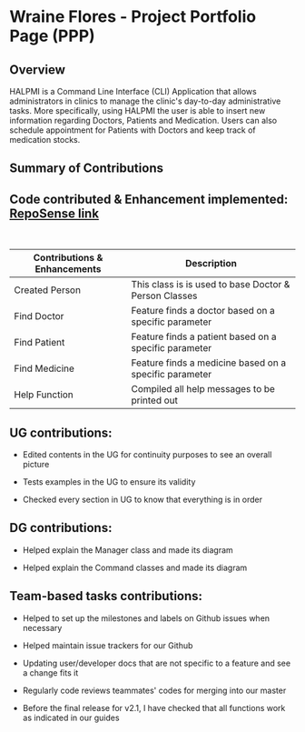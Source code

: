 # Wraine Flores - Project Portfolio Page (PPP)

## Overview
HALPMI is a Command Line Interface (CLI) Application that allows administrators in clinics to manage the clinic's day-to-day
administrative tasks. More specifically, using HALPMI the user is able to insert new information regarding Doctors, Patients
and Medication. Users can also schedule appointment for Patients with Doctors and keep track of medication stocks.
## Summary of Contributions

## **Code contributed & Enhancement implemented:** [RepoSense link](https://nus-cs2113-ay2122s2.github.io/tp-dashboard/?search=wraineflores&sort=groupTitle&sortWithin=title&timeframe=commit&mergegroup=&groupSelect=groupByRepos&breakdown=true&checkedFileTypes=docs~functional-code~test-code~other&since=2022-02-18)
<br>

| Contributions & Enhancements             | Description                                                   |
|------------------------------------------|---------------------------------------------------------------|
| Created Person                           | This class is is used to base Doctor & Person Classes         |
| Find Doctor                              | Feature finds a doctor based on a specific parameter          |
| Find Patient                             | Feature finds a patient based on a specific parameter         |
| Find Medicine                            | Feature finds a medicine based on a specific parameter        |
| Help Function                            | Compiled all help messages to be printed out                  |

## **UG contributions:**

* Edited contents in the UG for continuity purposes to see an overall picture 

* Tests examples in the UG to ensure its validity

* Checked every section in UG to know that everything is in order

## **DG contributions:**

* Helped explain the Manager class and made its diagram

* Helped explain the Command classes and made its diagram

## **Team-based tasks contributions:**

* Helped to set up the milestones and labels on Github issues when necessary

* Helped maintain issue trackers for our Github

* Updating user/developer docs that are not specific to a feature and see a change fits it

* Regularly code reviews teammates' codes for merging into our master

* Before the final release for v2.1, I have checked that all functions work as indicated in our guides
